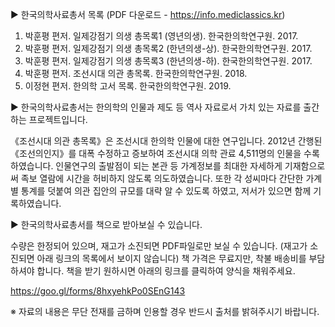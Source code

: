 ▶️ 한국의학사료총서 목록 (PDF 다운로드 - https://info.mediclassics.kr)

1. 박훈평 편저. 일제강점기 의생 총목록1 (영년의생). 한국한의학연구원. 2017.
2. 박훈평 편저. 일제강점기 의생 총목록2 (한년의생-상). 한국한의학연구원. 2017.
3. 박훈평 편저. 일제강점기 의생 총목록3 (한년의생-하). 한국한의학연구원. 2017.
4. 박훈평 편저. 조선시대 의관 총목록. 한국한의학연구원. 2018.
5. 이정현 편저. 한의학 고서 목록. 한국한의학연구원. 2019.

▶️ 한국의학사료총서는 한의학의 인물과 제도 등 역사 자료로서 가치 있는 자료를 출간하는 프로젝트입니다.

《조선시대 의관 총목록》은 조선시대 한의학 인물에 대한 연구입니다.
2012년 간행된 《조선의인지》를 대폭 수정하고 증보하여 조선시대 의학 관료 4,511명의 인물을 수록하였습니다.
인물연구의 출발점이 되는 본관 등 가계정보를 최대한 자세하게 기재함으로써 족보 열람에 시간을 허비하지 않도록 의도하였습니다.
또한 각 성씨마다 간단한 가계별 통계를 덧붙여 의관 집안의 규모를 대략 알 수 있도록 하였고, 저서가 있으면 함께 기록하였습니다.


▶️ 한국의학사료총서를 책으로 받아보실 수 있습니다.

수량은 한정되어 있으며, 재고가 소진되면 PDF파일로만 보실 수 있습니다.
(재고가 소진되면 아래 링크의 목록에서 보이지 않습니다)
책 가격은 무료지만, 착불 배송비를 부담하셔야 합니다.
책을 받기 원하시면 아래의 링크를 클릭하여 양식을 채워주세요.

https://goo.gl/forms/8hxyehkPo0SEnG143

※ 자료의 내용은 무단 전재를 금하며 인용할 경우 반드시 출처를 밝혀주시기 바랍니다.
